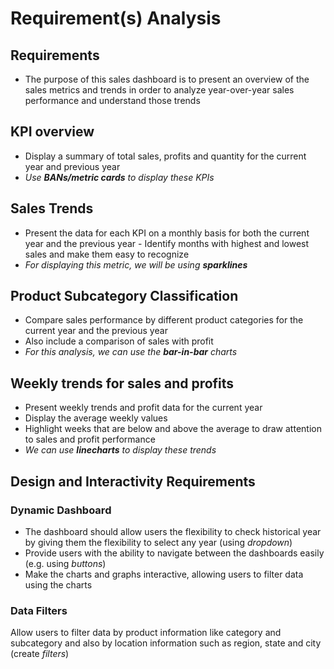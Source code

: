 # Requirement(s) Analysis 

## Requirements 

- The purpose of this sales dashboard is to present an overview of the sales metrics and trends in order to analyze year-over-year sales performance and understand those trends

## KPI overview

- Display a summary of total sales, profits and quantity for the current year and previous year
- *Use **BANs/metric cards** to display these KPIs*

## Sales Trends 

- Present the data for each KPI on a monthly basis for both the current year and the previous year - Identify months with highest and lowest sales and make them easy to recognize
- *For displaying this metric, we will be using **sparklines***

## Product Subcategory Classification 

- Compare sales performance by different product categories for the current year and the previous year
- Also include a comparison of sales with profit
- *For this analysis, we can use the **bar-in-bar** charts*

## Weekly trends for sales and profits

- Present weekly trends and profit data for the current year
- Display the average weekly values 
- Highlight weeks that are below and above the average to draw attention to sales and profit performance 
- *We can use **linecharts** to display these trends*

## Design and Interactivity Requirements 

### Dynamic Dashboard

- The dashboard should allow users the flexibility to check historical year by giving them the flexibility to select any year (using *dropdown*)
- Provide users with the ability to navigate between the dashboards easily (e.g. using *buttons*)
- Make the charts and graphs interactive, allowing users to filter data using the charts

### Data Filters

Allow users to filter data by product information like category and subcategory and also by location information such as region, state and city (create *filters*)

